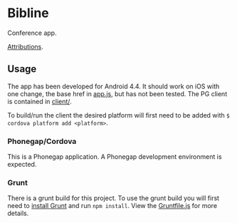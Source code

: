 # Bibline

Conference app.

[Attributions](docs/attrib.md).

## Usage

The app has been developed for Android 4.4. It should work on iOS with one
change, the base href in [app.js](client/www/js/app.js), but has not been
tested. The PG client is contained in [client/](client/).

To build/run the client the desired platform will first need to be added with
`$ cordova platform add <platform>`.

### Phonegap/Cordova

This is a Phonegap application. A Phonegap development environment is expected.

### Grunt

There is a grunt build for this project. To use the grunt build you will first
need to [install Grunt](http://gruntjs.com/installing-grunt) and run `npm
install`. View the [Gruntfile.js]() for more details.
